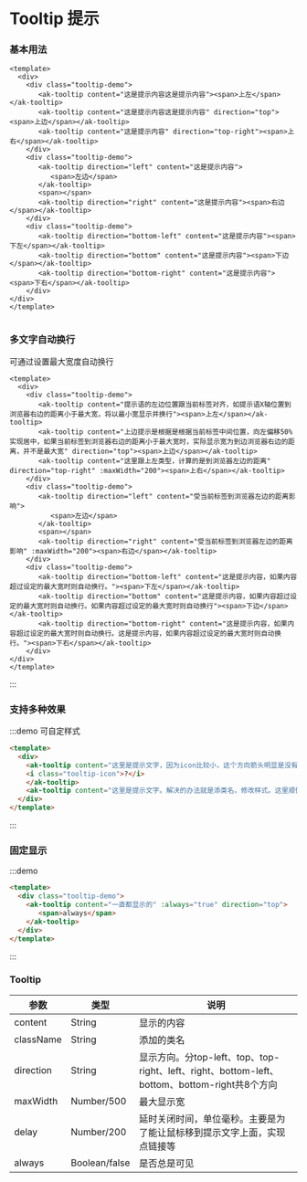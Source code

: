 <!-- Created by 337547038 on 2021/7/3. -->
# Tooltip 提示

### 基本用法
```vue demo
<template>
  <div>
    <div class="tooltip-demo">
       <ak-tooltip content="这是提示内容这是提示内容"><span>上左</span></ak-tooltip>
       <ak-tooltip content="这是提示内容这是提示内容" direction="top"><span>上边</span></ak-tooltip>
       <ak-tooltip content="这是提示内容" direction="top-right"><span>上右</span></ak-tooltip>
    </div>
    <div class="tooltip-demo">
       <ak-tooltip direction="left" content="这是提示内容">
          <span>左边</span>
       </ak-tooltip>
       <span></span>
       <ak-tooltip direction="right" content="这是提示内容"><span>右边</span></ak-tooltip>
    </div>
    <div class="tooltip-demo">
       <ak-tooltip direction="bottom-left" content="这是提示内容"><span>下左</span></ak-tooltip>
       <ak-tooltip direction="bottom" content="这是提示内容"><span>下边</span></ak-tooltip>
       <ak-tooltip direction="bottom-right" content="这是提示内容"><span>下右</span></ak-tooltip>
    </div>
</div>
</template>


```

### 多文字自动换行
可通过设置最大宽度自动换行
```vue demo
<template>
  <div>
    <div class="tooltip-demo">
       <ak-tooltip content="提示语的左边位置跟当前标签对齐，如提示语X轴位置到浏览器右边的距离小于最大宽，将以最小宽显示并换行"><span>上左</span></ak-tooltip>
       <ak-tooltip content="上边提示是根据是根据当前标签中间位置，向左偏移50%实现居中，如果当前标签到浏览器右边的距离小于最大宽时，实际显示宽为到边浏览器右边的距离，并不是最大宽" direction="top"><span>上边</span></ak-tooltip>
       <ak-tooltip content="这里跟上左类型，计算的是到浏览器左边的距离" direction="top-right" :maxWidth="200"><span>上右</span></ak-tooltip>
    </div>
    <div class="tooltip-demo">
       <ak-tooltip direction="left" content="受当前标签到浏览器左边的距离影响">
          <span>左边</span>
       </ak-tooltip>
       <span></span>
       <ak-tooltip direction="right" content="受当前标签到浏览器左边的距离影响" :maxWidth="200"><span>右边</span></ak-tooltip>
    </div>
    <div class="tooltip-demo">
       <ak-tooltip direction="bottom-left" content="这是提示内容，如果内容超过设定的最大宽时则自动换行。"><span>下左</span></ak-tooltip>
       <ak-tooltip direction="bottom" content="这是提示内容，如果内容超过设定的最大宽时则自动换行。如果内容超过设定的最大宽时则自动换行"><span>下边</span></ak-tooltip>
       <ak-tooltip direction="bottom-right" content="这是提示内容，如果内容超过设定的最大宽时则自动换行。这是提示内容，如果内容超过设定的最大宽时则自动换行。"><span>下右</span></ak-tooltip>
    </div>
</div>
</template>

```
:::

### 支持多种效果
:::demo 可自定样式
```html
<template>
  <div>
    <ak-tooltip content="这里是提示文字，因为icon比较小，这个方向箭头明显是没有对齐的">
    <i class="tooltip-icon">?</i>
    </ak-tooltip>
    <ak-tooltip content="这里是提示文字。解决的办法就是添类名，修改样式。这里顺便把外观也给改下" className="tooltip-align"><i class="tooltip-icon">?</i></ak-tooltip>
  </div>
</template>

```
:::

### 固定显示
:::demo
```html
<template>
  <div class="tooltip-demo">
    <ak-tooltip content="一直都显示的" :always="true" direction="top">
       <span>always</span>
    </ak-tooltip>
  </div>
</template>

```
:::

### Tooltip
|参数|类型|说明|
|-|-|-|
|content        | String         |显示的内容|
|className      | String         |添加的类名|
|direction      | String         |显示方向。分top-left、top、top-right、left、right、bottom-left、bottom、bottom-right共8个方向|
|maxWidth       | Number/500     |最大显示宽|
|delay          | Number/200     |延时关闭时间，单位毫秒。主要是为了能让鼠标移到提示文字上面，实现点链接等|
|always         |Boolean/false    |是否总是可见|
